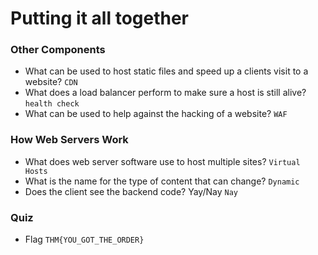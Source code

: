 # Putting it all together

### Other Components
- What can be used to host static files and speed up a clients visit to a website? `CDN` <br />
- What does a load balancer perform to make sure a host is still alive? `health check` <br />
- What can be used to help against the hacking of a website? `WAF` <br />

### How Web Servers Work
- What does web server software use to host multiple sites? `Virtual Hosts` <br />
- What is the name for the type of content that can change? `Dynamic` <br />
- Does the client see the backend code? Yay/Nay `Nay` <br />

### Quiz
- Flag `THM{YOU_GOT_THE_ORDER}` <br />
